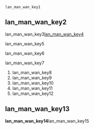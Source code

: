 ```ngMeta
lan_man_wan_key1
```
## lan_man_wan_key2
lan_man_wan_key3[lan_man_wan_key4](nMYapL6RQzU)



lan_man_wan_key5

lan_man_wan_key6

lan_man_wan_key7

1. lan_man_wan_key8
2. lan_man_wan_key9
3. lan_man_wan_key10
4. lan_man_wan_key11
5. lan_man_wan_key12
## lan_man_wan_key13
**lan_man_wan_key14**lan_man_wan_key15